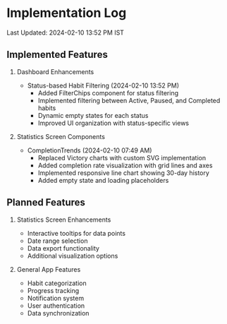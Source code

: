 # Implementation Log

Last Updated: 2024-02-10 13:52 PM IST

## Implemented Features

1. Dashboard Enhancements
   - Status-based Habit Filtering (2024-02-10 13:52 PM)
     - Added FilterChips component for status filtering
     - Implemented filtering between Active, Paused, and Completed habits
     - Dynamic empty states for each status
     - Improved UI organization with status-specific views

2. Statistics Screen Components
   - CompletionTrends (2024-02-10 07:49 AM)
     - Replaced Victory charts with custom SVG implementation
     - Added completion rate visualization with grid lines and axes
     - Implemented responsive line chart showing 30-day history
     - Added empty state and loading placeholders

## Planned Features

1. Statistics Screen Enhancements
   - Interactive tooltips for data points
   - Date range selection
   - Data export functionality
   - Additional visualization options

2. General App Features
   - Habit categorization
   - Progress tracking
   - Notification system
   - User authentication
   - Data synchronization